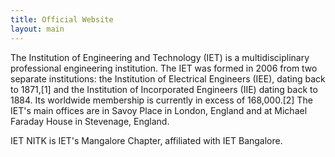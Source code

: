 ```yaml
---
title: Official Website
layout: main
---
```


The Institution of Engineering and Technology (IET) is a multidisciplinary professional engineering institution. The IET was formed in 2006 from two separate institutions: the Institution of Electrical Engineers (IEE), dating back to 1871,[1] and the Institution of Incorporated Engineers (IIE) dating back to 1884. Its worldwide membership is currently in excess of 168,000.[2] The IET's main offices are in Savoy Place in London, England and at Michael Faraday House in Stevenage, England.

IET NITK is IET's Mangalore Chapter, affiliated with IET Bangalore. 